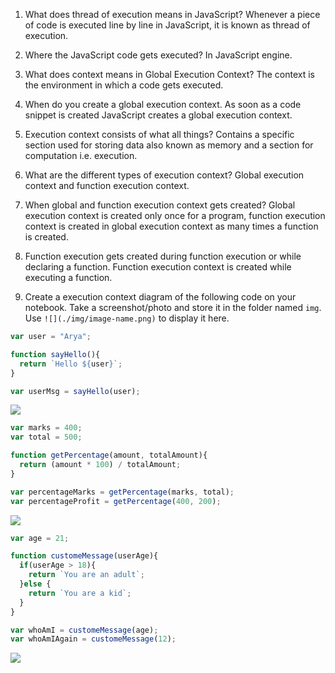 1. What does thread of execution means in JavaScript?
Whenever a piece of code is executed line by line in JavaScript, it is known as thread of execution.

2. Where the JavaScript code gets executed?
In JavaScript engine.

3. What does context means in Global Execution Context?
The context is the environment in which a code gets executed.

4. When do you create a global execution context.
As soon as a code snippet is created JavaScript creates a global execution context.

5. Execution context consists of what all things?
Contains a specific section used for storing data also known as memory and a section for computation i.e. execution.

6. What are the different types of execution context?
Global execution context and function execution context.

7. When global and function execution context gets created?
Global execution context is created only once for a program, function execution context is created in global execution context as many times a function is created.

8. Function execution gets created during function execution or while declaring a function.
Function execution context is created while executing a function.


9. Create a execution context diagram of the following code on your notebook. Take a screenshot/photo and store it in the folder named `img`. Use `![](./img/image-name.png)` to display it here.



```js
var user = "Arya";

function sayHello(){
  return `Hello ${user}`;
}

var userMsg = sayHello(user);
```

<!-- Put your image here -->

![](./img/1.png)



```js
var marks = 400;
var total = 500;

function getPercentage(amount, totalAmount){
  return (amount * 100) / totalAmount;
}

var percentageMarks = getPercentage(marks, total);
var percentageProfit = getPercentage(400, 200);
```

<!-- Put your image here -->

![](./img/2.png)



```js
var age = 21;

function customeMessage(userAge){
  if(userAge > 18){
    return `You are an adult`;
  }else {
    return `You are a kid`;
  }
}

var whoAmI = customeMessage(age);
var whoAmIAgain = customeMessage(12);
```

<!-- Put your image here -->

![](./img/3.png)